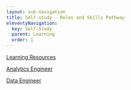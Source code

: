 ```yaml
---
layout: sub-navigation
title: Self-study - Roles and Skills Pathway
eleventyNavigation:
  key: Self-Study
  parent: Learning
  order: 1
---
```


[Learning Resources](learning-resources/)

[Analytics Engineer](analytics-engineer/)

[Data Engineer](data-engineer/)